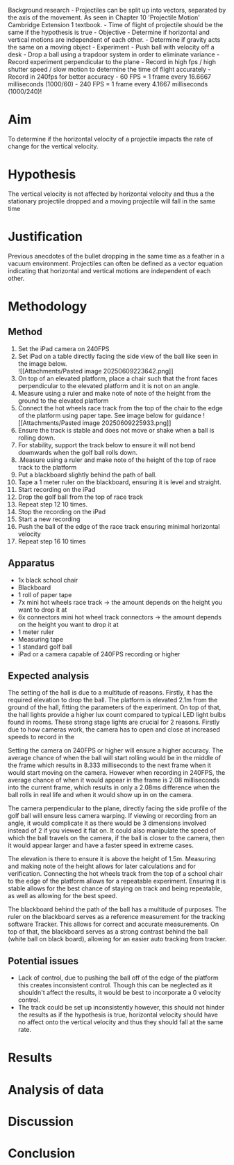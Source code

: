 Background research
		- Projectiles can be split up into vectors, separated by the axis of the movement. As seen in Chapter 10 'Projectile Motion' Cambridge Extension 1 textbook.
		- Time of flight of projectile should be the same if the hypothesis is true
	- Objective
		- Determine if horizontal and vertical motions are independent of each other. 
		- Determine if gravity acts the same on a moving object
	- Experiment
		- Push ball with velocity off a desk
		- Drop a ball using a trapdoor system in order to eliminate variance 
		- Record experiment perpendicular to the plane
		- Record in high fps / high shutter speed / slow motion to determine the time of flight accurately
		- Record in 240fps for better accuracy
			- 60 FPS = 1 frame every 16.6667 milliseconds (1000/60)
			- 240 FPS = 1 frame every 4.1667 milliseconds (1000/240)!

# Aim
To determine if the horizontal velocity of a projectile impacts the rate of change for the vertical velocity.
# Hypothesis
The vertical velocity is not affected by horizontal velocity and thus a the stationary projectile dropped and a moving projectile will fall in the same time

# Justification
Previous anecdotes of the bullet dropping in the same time as a feather in a vacuum environment. Projectiles can often be defined as a vector equation indicating that horizontal and vertical motions are independent of each other.
# Methodology
## Method
1. Set the iPad camera on 240FPS 
2. Set iPad on a table directly facing the side view of the ball like seen in the image below.  
![[Attachments/Pasted image 20250609223642.png]]
3. On top of an elevated platform, place a chair such that the front faces perpendicular to the elevated platform and it is not on an angle.
4. Measure using a ruler and make note of  note of the height from the ground to the elevated platform
5. Connect the hot wheels race track from the top of the chair to the edge of the platform using paper tape. See image below for guidance
![[Attachments/Pasted image 20250609225933.png]]
6. Ensure the track is stable and does not move or shake when a ball is rolling down.
7. For stability, support the track below to ensure it will not bend downwards when the golf ball rolls down.
8. .Measure using a ruler and make note of the height of the top of race track to the platform
9. Put a blackboard slightly behind the path of ball.
10. Tape a 1 meter ruler on the blackboard, ensuring it is level and straight.
11. Start recording on the iPad
12. Drop the golf ball from the top of race track
13. Repeat step 12 10 times.
14. Stop the recording on the iPad
15. Start a new recording
16. Push the ball of the edge of the race track ensuring minimal horizontal velocity
17. Repeat step 16 10 times
## Apparatus
- 1x black school chair
- Blackboard
- 1 roll of paper tape
- 7x mini hot wheels race track -> the amount depends on the height you want to drop it at
- 6x connectors mini hot wheel track connectors -> the amount depends on the height you want to drop it at
- 1 meter ruler
- Measuring tape
- 1 standard golf ball
- iPad or a camera capable of 240FPS recording or higher
## Expected analysis
The setting of the hall is due to a multitude of reasons. Firstly, it has the required elevation to drop the ball. The platform is elevated 2.1m from the ground of the hall, fitting the parameters of the experiment. On top of that, the hall lights provide a higher lux count compared to typical LED light bulbs found in rooms. These strong stage lights are crucial for 2 reasons. Firstly due to how cameras work, the camera has to open and close at increased speeds to record in the

Setting the camera on 240FPS or higher will ensure a higher accuracy. The average chance of when the ball will start rolling would be in the middle of the frame which results in 8.333 milliseconds to the next frame when it would start moving on the camera. However when recording in 240FPS, the average chance of when it would appear in the frame is 2.08 milliseconds into the current frame, which results in only a 2.08ms difference when the ball rolls in real life and when it would show up in on the camera. 

The camera perpendicular to the plane, directly facing the side profile of the golf ball will ensure less camera warping. If viewing or recording from an angle, it would complicate it as there would be 3 dimensions involved instead of 2 if you viewed it flat on. It could also manipulate the speed of which the ball travels on the camera, if the ball is closer to the camera, then it would appear larger and have a faster speed in extreme cases.

The elevation is there to ensure it is above the height of 1.5m. Measuring and making note of the height allows for later calculations and for verification. Connecting the hot wheels track from the top of a school chair to the edge of the platform allows for a repeatable experiment. Ensuring it is stable allows for the best chance of staying on track and being repeatable, as well as allowing for the best speed.

The blackboard behind the path of the ball has a multitude of purposes. The ruler on the blackboard serves as a reference measurement for the tracking software Tracker. This allows for correct and accurate measurements. On top of that, the blackboard serves as a strong contrast behind the ball (white ball on black board), allowing for an easier auto tracking from tracker. 



## Potential issues
- Lack of control, due to pushing the ball off of the edge of the platform this creates inconsistent control. Though this can be neglected as it shouldn't affect the results, it would be best to incorporate a 0 velocity control.
- The track could be set up inconsistently however, this should not hinder the results as if the hypothesis is true, horizontal velocity should have no affect onto the vertical velocity and thus they should fall at the same rate.
# Results
# Analysis of data
# Discussion
# Conclusion